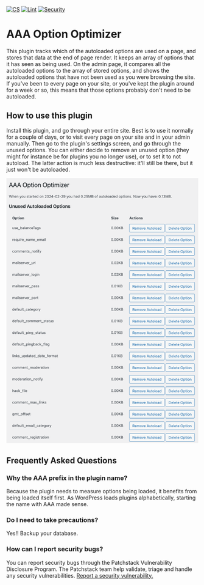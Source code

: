 [![CS](https://github.com/emilia-capital/aaa-option-optimizer/actions/workflows/cs.yml/badge.svg)](https://github.com/emilia-capital/aaa-option-optimizer/actions/workflows/cs.yml)
[![Lint](https://github.com/emilia-capital/aaa-option-optimizer/actions/workflows/lint.yml/badge.svg)](https://github.com/emilia-capital/aaa-option-optimizer/actions/workflows/lint.yml)
[![Security](https://github.com/emilia-capital/aaa-option-optimizer/actions/workflows/security.yml/badge.svg)](https://github.com/emilia-capital/aaa-option-optimizer/actions/workflows/security.yml)

# AAA Option Optimizer
This plugin tracks which of the autoloaded options are used on a page, and stores that data at the end of page render. It keeps an array of options that it has seen as being used. On the admin page, it compares all the autoloaded options to the array of stored options, and shows the autoloaded options that have not been used as you were browsing the site. If you've been to every page on your site, or you've kept the plugin around for a week or so, this means that those options probably don't need to be autoloaded.

## How to use this plugin
Install this plugin, and go through your entire site. Best is to use it normally for a couple of days, or to visit every page on your site and in your admin manually. Then go to the plugin's settings screen, and go through the unused options. You can either decide to remove an unused option (they might for instance be for plugins you no longer use), or to set it to not autoload. The latter action is much less destructive: it'll still be there, but it just won't be autoloaded.

![Screenshot of the admin panel](/.wordpress-org/screenshot-1.png)

## Frequently Asked Questions

### Why the AAA prefix in the plugin name?

Because the plugin needs to measure options being loaded, it benefits from being loaded itself first. As WordPress loads plugins alphabetically, 
starting the name with AAA made sense.

### Do I need to take precautions?

Yes!! Backup your database.


### How can I report security bugs?

You can report security bugs through the Patchstack Vulnerability Disclosure Program. The Patchstack team help validate, triage and handle any security vulnerabilities. [Report a security vulnerability.](https://patchstack.com/database/vdp/aaa-option-optimizer)
